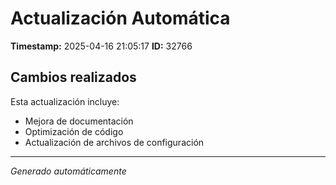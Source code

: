 # Actualización Automática

**Timestamp:** 2025-04-16 21:05:17
**ID:** 32766

## Cambios realizados

Esta actualización incluye:
- Mejora de documentación
- Optimización de código
- Actualización de archivos de configuración

---
*Generado automáticamente*
